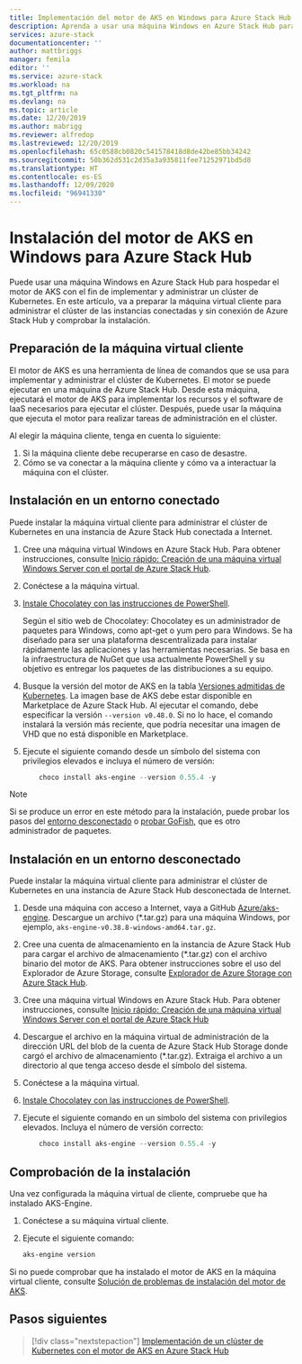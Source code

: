 ```yaml
---
title: Implementación del motor de AKS en Windows para Azure Stack Hub
description: Aprenda a usar una máquina Windows en Azure Stack Hub para hospedar el motor de AKS con el fin de implementar y administrar un clúster de Kubernetes.
services: azure-stack
documentationcenter: ''
author: mattbriggs
manager: femila
editor: ''
ms.service: azure-stack
ms.workload: na
ms.tgt_pltfrm: na
ms.devlang: na
ms.topic: article
ms.date: 12/20/2019
ms.author: mabrigg
ms.reviewer: alfredop
ms.lastreviewed: 12/20/2019
ms.openlocfilehash: 65c0588cb0820c541578418d8de42be85bb34242
ms.sourcegitcommit: 50b362d531c2d35a3a935811fee71252971bd5d8
ms.translationtype: HT
ms.contentlocale: es-ES
ms.lasthandoff: 12/09/2020
ms.locfileid: "96941330"
---
```

# <a name="install-the-aks-engine-on-windows-in-azure-stack-hub"></a>Instalación del motor de AKS en Windows para Azure Stack Hub

Puede usar una máquina Windows en Azure Stack Hub para hospedar el motor de AKS con el fin de implementar y administrar un clúster de Kubernetes. En este artículo, va a preparar la máquina virtual cliente para administrar el clúster de las instancias conectadas y sin conexión de Azure Stack Hub y comprobar la instalación.
<!-- TZLASDKFIX2 Line above was previously:
In this article, we look at preparing the client VM to manage your cluster for both connected and disconnected Azure Stack Hub instances, check the install, and setting up the client VM on the ASDK.
-->
## <a name="prepare-the-client-vm"></a>Preparación de la máquina virtual cliente

El motor de AKS es una herramienta de línea de comandos que se usa para implementar y administrar el clúster de Kubernetes. El motor se puede ejecutar en una máquina de Azure Stack Hub. Desde esta máquina, ejecutará el motor de AKS para implementar los recursos y el software de IaaS necesarios para ejecutar el clúster. Después, puede usar la máquina que ejecuta el motor para realizar tareas de administración en el clúster.

Al elegir la máquina cliente, tenga en cuenta lo siguiente:

1. Si la máquina cliente debe recuperarse en caso de desastre.
3. Cómo se va conectar a la máquina cliente y cómo va a interactuar la máquina con el clúster.

## <a name="install-in-a-connected-environment"></a>Instalación en un entorno conectado

Puede instalar la máquina virtual cliente para administrar el clúster de Kubernetes en una instancia de Azure Stack Hub conectada a Internet.

1. Cree una máquina virtual Windows en Azure Stack Hub. Para obtener instrucciones, consulte [Inicio rápido: Creación de una máquina virtual Windows Server con el portal de Azure Stack Hub](../../user/azure-stack-quick-windows-portal.md).
2. Conéctese a la máquina virtual.
3. [Instale Chocolatey con las instrucciones de PowerShell](https://chocolatey.org/install#install-with-powershellexe). 

    Según el sitio web de Chocolatey: Chocolatey es un administrador de paquetes para Windows, como apt-get o yum pero para Windows. Se ha diseñado para ser una plataforma descentralizada para instalar rápidamente las aplicaciones y las herramientas necesarias. Se basa en la infraestructura de NuGet que usa actualmente PowerShell y su objetivo es entregar los paquetes de las distribuciones a su equipo.
4. Busque la versión del motor de AKS en la tabla [Versiones admitidas de Kubernetes](https://github.com/Azure/aks-engine/blob/master/docs/topics/azure-stack.md#supported-aks-engine-versions). La imagen base de AKS debe estar disponible en Marketplace de Azure Stack Hub. Al ejecutar el comando, debe especificar la versión `--version v0.48.0`. Si no lo hace, el comando instalará la versión más reciente, que podría necesitar una imagen de VHD que no está disponible en Marketplace.
5. Ejecute el siguiente comando desde un símbolo del sistema con privilegios elevados e incluya el número de versión:

    ```PowerShell  
        choco install aks-engine --version 0.55.4 -y
    ```

> [!NOTE]  
> Si se produce un error en este método para la instalación, puede probar los pasos del [entorno desconectado](#install-in-a-disconnected-environment) o [probar GoFish](../../user/azure-stack-kubernetes-aks-engine-troubleshoot.md#try-gofish), que es otro administrador de paquetes.

## <a name="install-in-a-disconnected-environment"></a>Instalación en un entorno desconectado

Puede instalar la máquina virtual cliente para administrar el clúster de Kubernetes en una instancia de Azure Stack Hub desconectada de Internet.

1.  Desde una máquina con acceso a Internet, vaya a GitHub [Azure/aks-engine](https://github.com/Azure/aks-engine/releases/latest). Descargue un archivo (*.tar.gz) para una máquina Windows, por ejemplo, `aks-engine-v0.38.8-windows-amd64.tar.gz`.

2.  Cree una cuenta de almacenamiento en la instancia de Azure Stack Hub para cargar el archivo de almacenamiento (*.tar.gz) con el archivo binario del motor de AKS. Para obtener instrucciones sobre el uso del Explorador de Azure Storage, consulte [Explorador de Azure Storage con Azure Stack Hub](../../user/azure-stack-storage-connect-se.md).

3. Cree una máquina virtual Windows en Azure Stack Hub. Para obtener instrucciones, consulte [Inicio rápido: Creación de una máquina virtual Windows Server con el portal de Azure Stack Hub](../../user/azure-stack-quick-windows-portal.md)

4.  Descargue el archivo en la máquina virtual de administración de la dirección URL del blob de la cuenta de Azure Stack Hub Storage donde cargó el archivo de almacenamiento (*.tar.gz). Extraiga el archivo a un directorio al que tenga acceso desde el símbolo del sistema.

5. Conéctese a la máquina virtual.

6. [Instale Chocolatey con las instrucciones de PowerShell](https://chocolatey.org/install#install-with-powershellexe). 

7.  Ejecute el siguiente comando en un símbolo del sistema con privilegios elevados. Incluya el número de versión correcto:

    ```PowerShell  
        choco install aks-engine --version 0.55.4 -y
    ```

## <a name="verify-the-installation"></a>Comprobación de la instalación

Una vez configurada la máquina virtual de cliente, compruebe que ha instalado AKS-Engine.

1. Conéctese a su máquina virtual cliente.
2. Ejecute el siguiente comando:

    ```PowerShell  
    aks-engine version
    ```

Si no puede comprobar que ha instalado el motor de AKS en la máquina virtual cliente, consulte [Solución de problemas de instalación del motor de AKS](../../user/azure-stack-kubernetes-aks-engine-troubleshoot.md).

## <a name="next-steps"></a>Pasos siguientes

> [!div class="nextstepaction"]
> [Implementación de un clúster de Kubernetes con el motor de AKS en Azure Stack Hub](../../user/azure-stack-kubernetes-aks-engine-deploy-cluster.md)
